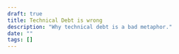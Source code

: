 ```yaml
---
draft: true
title: Technical Debt is wrong
description: "Why technical debt is a bad metaphor."
date: ""
tags: []
---
```


